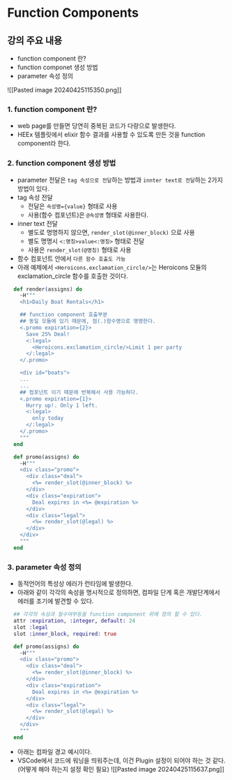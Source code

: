 # Function Components

## 강의 주요 내용

* function component 란?
* function componet 생성 방법
* parameter 속성 정의

![[Pasted image 20240425115350.png]]

### 1. function component 란?

* web page를 만들면 당연히 중복된 코드가 다량으로 발생한다.
* HEEx 템플릿에서 elixir 함수 결과를 사용할 수 있도록 만든 것을 function component라 한다.

### 2. function component 생성 방법

* parameter 전달은 `tag 속성으로 전달`하는 방법과 `innter text로 전달`하는 2가지 방법이 있다.
* tag 속성 전달
   + 전달은 `속성명={value}` 형태로 사용
   + 사용(함수 컴포넌트)은 `@속성명` 형태로 사용한다.
* inner text 전달
   - 별도로 명명하지 않으면, `render_slot(@inner_block)` 으로 사용
   - 별도 명명시 `<:명칭>value<:명칭>` 형태로 전달
   - 사용은 `render_slot(@명칭)` 형태로 사용
* 함수 컴포넌트 안에서 `다른 함수 호출도 가능`
* 아래 예제에서 `<Heroicons.exclamation_circle/>`는 Heroicons 모듈의 exclamation_circle 함수를 호출한 것이다.

```elixir
  def render(assigns) do
    ~H"""
    <h1>Daily Boat Rentals</h1>

    ## function component 호출부분
    ## 동일 모듈에 있기 때문에, 점(.)함수명으로 명명한다.
    <.promo expiration={2}>
      Save 25% Deal!
      <:legal>
        <Heroicons.exclamation_circle/>Limit 1 per party
      </:legal>
    </.promo>

    <div id="boats">
    ...
    ...
    ## 컴포넌트 이기 때문에 반복해서 사용 가능하다.
    <.promo expiration={1}>
      Hurry up!. Only 1 left.
      <:legal>
        only today
      </:legal>
    </.promo>
    """
  end

  def promo(assigns) do
    ~H"""
    <div class="promo">
      <div class="deal">
        <%= render_slot(@inner_block) %>
      </div>
      <div class="expiration">
        Deal expires in <%= @expiration %>
      </div>
      <div class="legal">
        <%= render_slot(@legal) %>
      </div>
    </div>
    """
  end
```


### 3. parameter 속성 정의

* 동적언어의 특성상 에러가 런타임에 발생한다.
* 아래와 같이 각각의 속성을 명시적으로 정의하면, 컴파일 단계 혹은 개발단계에서 에러를 조기에 발견할 수 있다.

```elixir
  ## 각각의 속성과 필수여부등을 function component 위에 정의 할 수 있다.
  attr :expiration, :integer, default: 24
  slot :legal
  slot :inner_block, required: true  

  def promo(assigns) do
    ~H"""
    <div class="promo">
      <div class="deal">
        <%= render_slot(@inner_block) %>
      </div>
      <div class="expiration">
        Deal expires in <%= @expiration %>
      </div>
      <div class="legal">
        <%= render_slot(@legal) %>
      </div>
    </div>
    """
  end
```

* 아래는 컴파일 경고 예시이다.
* VSCode에서 코드에 워닝을 띄워주는데, 이건 Plugin 설정이 되어야 하는 것 같다. (어떻게 해야 하는지 설정 확인 필요)
![[Pasted image 20240425115637.png]]
